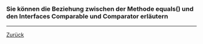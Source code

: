 ### Sie können die Beziehung zwischen der Methode equals() und den Interfaces Comparable und Comparator erläutern

---

[Zurück](600vergleich.md)


